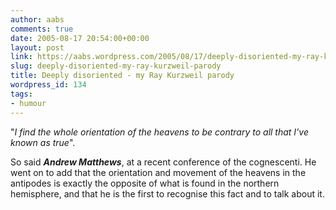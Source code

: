 ```yaml
---
author: aabs
comments: true
date: 2005-08-17 20:54:00+00:00
layout: post
link: https://aabs.wordpress.com/2005/08/17/deeply-disoriented-my-ray-kurzweil-parody/
slug: deeply-disoriented-my-ray-kurzweil-parody
title: Deeply disoriented - my Ray Kurzweil parody
wordpress_id: 134
tags:
- humour
---
```


"_I find the whole orientation of the heavens to be contrary to all that I've known as true_".

So said _**Andrew Matthews**_, at a recent conference of the cognescenti. He went on to add that the orientation and movement of the heavens in the antipodes is exactly the opposite of what is found in the northern hemisphere, and that he is the first to recognise this fact and to talk about it.
